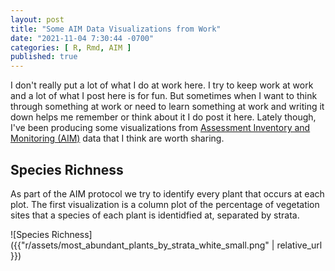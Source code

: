 ```yaml
---
layout: post
title: "Some AIM Data Visualizations from Work"
date: "2021-11-04 7:30:44 -0700"
categories: [ R, Rmd, AIM ]
published: true
---
```


I don't really put a lot of what I do at work here.  I try to keep work at work and a lot of what I post here is for fun.  But sometimes when I want to think through something at work or need to learn something at work and writing it down helps me remember or think about it I do post it here.  Lately though, I've been producing some visualizations from [Assessment Inventory and Monitoring (AIM)](https://aim.landscapetoolbox.org/) data that I think are worth sharing.  

## Species Richness

As part of the AIM protocol we try to identify every plant that occurs at each plot.  The first visualization is a column plot of the percentage of vegetation sites that a species of each plant is identidfied at, separated by strata.

![Species Richness]({{"r/assets/most_abundant_plants_by_strata_white_small.png" | relative_url }})
